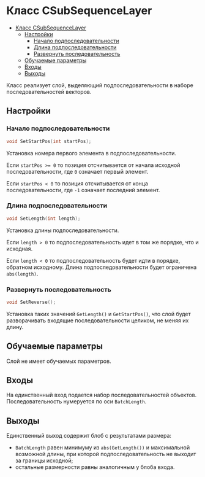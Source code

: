 # Класс CSubSequenceLayer

<!-- TOC -->

- [Класс CSubSequenceLayer](#класс-csubsequencelayer)
    - [Настройки](#настройки)
        - [Начало подпоследовательности](#начало-подпоследовательности)
        - [Длина подпоследовательности](#длина-подпоследовательности)
        - [Развернуть последовательность](#развернуть-последовательность)
    - [Обучаемые параметры](#обучаемые-параметры)
    - [Входы](#входы)
    - [Выходы](#выходы)

<!-- /TOC -->

Класс реализует слой, выделяющий подпоследовательности в наборе последовательностей векторов.

## Настройки

### Начало подпоследовательности

```c++
void SetStartPos(int startPos);
```

Установка номера первого элемента в подпоследовательности.

Если `startPos >= 0` то позиция отсчитывается от начала исходной последовательности, где `0` означает первый элемент.

Если `startPos < 0` то позиция отсчитывается от конца последовательности, где `-1` означает последний элемент.

### Длина подпоследовательности

```c++
void SetLength(int length);
```

Установка длины подпоследовательности.

Если `length > 0` то подпоследовательность идет в том же порядке, что и исходная.

Если `length < 0` то подпоследовательность будет идти в порядке, обратном исходному. Длина подпоследовательности будет ограничена `abs(length)`.

### Развернуть последовательность

```c++
void SetReverse();
```

Установка таких значений `GetLength()` и `GetStartPos()`, что слой будет разворачивать входящие последовательности целиком, не меняя их длину.

## Обучаемые параметры

Слой не имеет обучаемых параметров.

## Входы

На единственный вход подается набор последовательностей объектов. Последовательность нумеруется по оси `BatchLength`.

## Выходы

Единственный выход содержит блоб с результатами размера:

- `BatchLength` равен минимуму из `abs(GetLength())` и максимальной возможной длины, при которой подпоследовательность не выходит за границы исходной;
- остальные размерности равны аналогичным у блоба входа.
